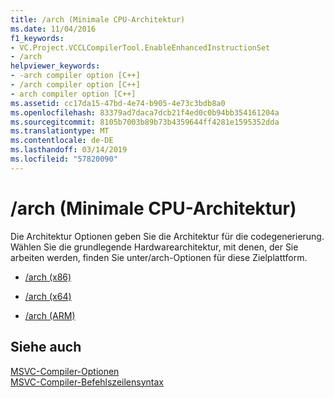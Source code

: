 ```yaml
---
title: /arch (Minimale CPU-Architektur)
ms.date: 11/04/2016
f1_keywords:
- VC.Project.VCCLCompilerTool.EnableEnhancedInstructionSet
- /arch
helpviewer_keywords:
- -arch compiler option [C++]
- /arch compiler option [C++]
- arch compiler option [C++]
ms.assetid: cc17da15-47bd-4e74-b905-4e73c3bdb8a0
ms.openlocfilehash: 83379ad7daca7dcb21f4ed0c0b94bb354161204a
ms.sourcegitcommit: 8105b7003b89b73b4359644ff4281e1595352dda
ms.translationtype: MT
ms.contentlocale: de-DE
ms.lasthandoff: 03/14/2019
ms.locfileid: "57820090"
---
```

# <a name="arch-minimum-cpu-architecture"></a>/arch (Minimale CPU-Architektur)

Die Architektur Optionen geben Sie die Architektur für die codegenerierung. Wählen Sie die grundlegende Hardwarearchitektur, mit denen, der Sie arbeiten werden, finden Sie unter/arch-Optionen für diese Zielplattform.

- [/arch (x86)](arch-x86.md)

- [/arch (x64)](arch-x64.md)

- [/arch (ARM)](arch-arm.md)

## <a name="see-also"></a>Siehe auch

[MSVC-Compiler-Optionen](compiler-options.md)<br/>
[MSVC-Compiler-Befehlszeilensyntax](compiler-command-line-syntax.md)
